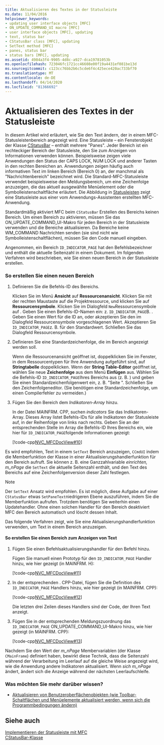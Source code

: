 ```yaml
---
title: Aktualisieren des Textes in der Statusleiste
ms.date: 11/04/2016
helpviewer_keywords:
- updating user interface objects [MFC]
- ON_UPDATE_COMMAND_UI macro [MFC]
- user interface objects [MFC], updating
- text, status bar
- CStatusBar class [MFC], updating
- SetText method [MFC]
- panes, status bar
- status bars [MFC], updating
ms.assetid: 4984a3f4-9905-4d8c-a927-dca19781053b
ms.openlocfilehash: 723046fc1721cc46608e00f19a4431ef081be13d
ms.sourcegitcommit: c123cc76bb2b6c5cde6f4c425ece420ac733bf70
ms.translationtype: MT
ms.contentlocale: de-DE
ms.lasthandoff: 04/14/2020
ms.locfileid: "81366692"
---
```

# <a name="updating-the-text-of-a-status-bar-pane"></a>Aktualisieren des Textes in der Statusleiste

In diesem Artikel wird erläutert, wie Sie den Text ändern, der in einem MFC-Statusleistenbereich angezeigt wird. Eine Statusleiste – ein Fensterobjekt der Klasse [CStatusBar](../mfc/reference/cstatusbar-class.md) – enthält mehrere "Panes". Jeder Bereich ist ein rechteckiger Bereich der Statusleiste, den Sie zum Anzeigen von Informationen verwenden können. Beispielsweise zeigen viele Anwendungen den Status der CAPS LOCK, NUM LOCK und anderer Tasten in den rechten Bereichen an. Anwendungen zeigen häufig auch informativen Text im linken Bereich (Bereich 0) an, der manchmal als "Nachrichtenbereich" bezeichnet wird. Die Standard-MFC-Statusleiste verwendet beispielsweise den Meldungsbereich, um eine Zeichenfolge anzuzeigen, die das aktuell ausgewählte Menüelement oder die Symbolleistenschaltfläche erläutert. Die Abbildung in [Statusleisten](../mfc/status-bar-implementation-in-mfc.md) zeigt eine Statusleiste aus einer vom Anwendungs-Assistenten erstellten MFC-Anwendung.

Standardmäßig aktiviert MFC beim `CStatusBar` Erstellen des Bereichs keinen Bereich. Um einen Bereich zu aktivieren, müssen Sie das ON_UPDATE_COMMAND_UI-Makro für jeden Bereich in der Statusleiste verwenden und die Bereiche aktualisieren. Da Bereiche keine WM_COMMAND Nachrichten senden (sie sind nicht wie Symbolleistenschaltflächen), müssen Sie den Code manuell eingeben.

Angenommen, ein Bereich `ID_INDICATOR_PAGE` hat den Befehlsbezeichner und enthält die aktuelle Seitenzahl in einem Dokument. Im folgenden Verfahren wird beschrieben, wie Sie einen neuen Bereich in der Statusleiste erstellen.

### <a name="to-make-a-new-pane"></a>So erstellen Sie einen neuen Bereich

1. Definieren Sie die Befehls-ID des Bereichs.

   Klicken Sie im Menü **Ansicht** auf **Ressourcenansicht**. Klicken Sie mit der rechten Maustaste auf die Projektressource, und klicken Sie auf **Ressourcensymbole**. Klicken Sie im Dialogfeld `New`Ressourcensymbole auf . Geben Sie einen Befehls-ID-Namen ein: z. `ID_INDICATOR_PAGE`B. . Geben Sie einen Wert für die ID an, oder akzeptieren Sie den im Dialogfeld Ressourcensymbole vorgeschlagenen Wert. Akzeptieren Sie `ID_INDICATOR_PAGE`z. B. für den Standardwert. Schließen Sie das Dialogfeld Ressourcensymbole.

1. Definieren Sie eine Standardzeichenfolge, die im Bereich angezeigt werden soll.

   Wenn die Ressourcenansicht geöffnet ist, doppelklicken Sie im Fenster, in dem Ressourcentypen für Ihre Anwendung aufgeführt sind, auf **Stringtabelle** doppelklicken. Wenn der **String Table-Editor** geöffnet ist, wählen Sie neue **Zeichenfolge** aus dem Menü **Einfügen** aus. Wählen Sie die Befehls-ID `ID_INDICATOR_PAGE`Ihres Bereichs aus (z. B. ) und geben Sie einen Standardzeichenfolgenwert ein, z. B. "Seite ". Schließen Sie den Zeichenfolgeneditor. (Sie benötigen eine Standardzeichenfolge, um einen Compilerfehler zu vermeiden.)

1. Fügen Sie den Bereich dem *Indikatoren-Array* hinzu.

   In der Datei MAINFRM. CPP, suchen *indicators* Sie das Indikatoren-Array. Dieses Array listet Befehls-IDs für alle Indikatoren der Statusleiste auf, in der Reihenfolge von links nach rechts. Geben Sie an der entsprechenden Stelle im Array die Befehls-ID Ihres Bereichs ein, wie hier für `ID_INDICATOR_PAGE`folgende Informationen gezeigt:

   [!code-cpp[NVC_MFCDocView#10](../mfc/codesnippet/cpp/updating-the-text-of-a-status-bar-pane_1.cpp)]

Es wird empfohlen, Text in einem `SetText` Bereich anzuzeigen, `CCmdUI` indem die Memberfunktion der Klasse in einer Aktualisierungshandlerfunktion für den Bereich aufruft. Sie können z. B. eine Ganzzahlvariable *einrichten, m_nPage* die `SetText` die aktuelle Seitenzahl enthält, und den Text des Bereichs auf eine Zeichenfolgenversion dieser Zahl festlegen.

> [!NOTE]
> Der `SetText` Ansatz wird empfohlen. Es ist möglich, diese Aufgabe auf einer `CStatusBar` etwas `SetPaneText`niedrigeren Ebene auszuführen, indem Sie die Memberfunktion aufrufen. Trotzdem benötigen Sie weiterhin einen Updatehandler. Ohne einen solchen Handler für den Bereich deaktiviert MFC den Bereich automatisch und löscht dessen Inhalt.

Das folgende Verfahren zeigt, wie Sie eine Aktualisierungshandlerfunktion verwenden, um Text in einem Bereich anzuzeigen.

#### <a name="to-make-a-pane-display-text"></a>So erstellen Sie einen Bereich zum Anzeigen von Text

1. Fügen Sie einen Befehlsaktualisierungshandler für den Befehl hinzu.

   Fügen Sie manuell einen Prototyp für den `ID_INDICATOR_PAGE` Handler hinzu, wie hier gezeigt (in MAINFRM. H):

   [!code-cpp[NVC_MFCDocView#11](../mfc/codesnippet/cpp/updating-the-text-of-a-status-bar-pane_2.h)]

1. In der entsprechenden . CPP-Datei, fügen Sie die Definition des `ID_INDICATOR_PAGE` Handlers hinzu, wie hier gezeigt (in MAINFRM. CPP):

   [!code-cpp[NVC_MFCDocView#12](../mfc/codesnippet/cpp/updating-the-text-of-a-status-bar-pane_3.cpp)]

   Die letzten drei Zeilen dieses Handlers sind der Code, der Ihren Text anzeigt.

1. Fügen Sie in der entsprechenden Meldungszuordnung das `ID_INDICATOR_PAGE` ON_UPDATE_COMMAND_UI-Makro hinzu, wie hier gezeigt (in MAINFRM. CPP):

   [!code-cpp[NVC_MFCDocView#13](../mfc/codesnippet/cpp/updating-the-text-of-a-status-bar-pane_4.cpp)]

Nachdem Sie den Wert der *m_nPage* Membervariablen (der Klasse `CMainFrame`) definiert haben, bewirkt diese Technik, dass die Seitenzahl während der Verarbeitung im Leerlauf auf die gleiche Weise angezeigt wird, wie die Anwendung andere Indikatoren aktualisiert. Wenn *sich m_nPage* ändert, ändert sich die Anzeige während der nächsten Leerlaufschleife.

### <a name="what-do-you-want-to-know-more-about"></a>Was möchten Sie mehr darüber wissen?

- [Aktualisieren von Benutzeroberflächenobjekten (wie Toolbar-Schaltflächen und Menüelemente aktualisiert werden, wenn sich die Programmbedingungen ändern)](../mfc/how-to-update-user-interface-objects.md)

## <a name="see-also"></a>Siehe auch

[Implementieren der Statusleiste mit MFC](../mfc/status-bar-implementation-in-mfc.md)<br/>
[CStatusBar-Klasse](../mfc/reference/cstatusbar-class.md)
